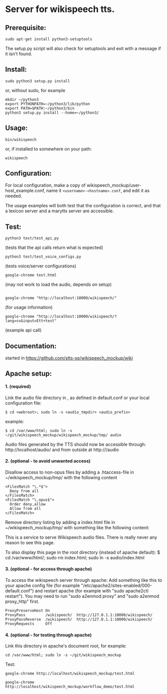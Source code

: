 # Server for wikispeech tts.

## Prerequisite:
```
sudo apt-get install python3-setuptools
```
The setup.py script will also check for setuptools and exit with a message if it isn't found. 

## Install:
```
sudo python3 setup.py install
```

or, without sudo, for example

```
mkdir ~/python3
export PYTHONPATH=~/python3/lib/python
export PATH=$PATH:~/python3/bin
python3 setup.py install --home=~/python3/
```


## Usage:
```
bin/wikispeech
```
or, if installed to somewhere on your path:
```
wikispeech
```



## Configuration:

For local configuration, make a copy of wikispeech_mockup/user-host_example.conf,
name it ```<username>-<hostname>.conf```, and edit it as needed.

The usage examples will both test that the configuration is correct, and that a lexicon server and a marytts server are accessible.

## Test:
```
python3 test/test_api.py
```
(tests that the api calls return what is expected)

```
python3 test/test_voice_configs.py
```
(tests voice/server configurations)


```
google-chrome test.html
```
(may not work to load the audio, depends on setup)

```

google-chrome "http://localhost:10000/wikispeech/"
```
(for usage information)

```
google-chrome "http://localhost:10000/wikispeech/?lang=sv&input=Ett+test"
```
(example api call)


## Documentation:

started in https://github.com/stts-se/wikispeech_mockup/wiki


## Apache setup:

#### 1. (required)
Link the audio file directory in <webroot>, as defined in default.conf or your local configuration file:
```
$ cd <webroot>; sudo ln -s <audio_tmpdir> <audio_prefix>
```

example:
```
$ cd /var/www/html; sudo ln -s ~/git/wikispeech_mockup/wikispeech_mockup/tmp/ audio
```

Audio files generated by the TTS should now be accessible through: http://localhost/audio/ and from outside at http://<HOSTNAME>/audio



#### 2. (optional - to avoid unwanted access)

Disallow access to non-opus files by adding a .htaccess-file in ~/wikispeech_mockup/tmp/ with the following content

```
<FilesMatch "\.*$">
  Deny from all
</FilesMatch>
<FilesMatch "\.opus$">
  Order deny,allow
  Allow from all
</FilesMatch>
```

Remove directory listing by adding a index.html file in ~/wikispeech_mockup/tmp/ with something like the following content:

This is a service to serve Wikispeech audio files. There is really never any reason to see this page.

To also display this page in the root directory (instead of apache default): $ cd /var/www/html/; sudo rm index.html; sudo ln -s audio/index.html

#### 3. (optional - for access through apache)


To access the wikispeech server through apache:
Add something like this to your apache config file (for example "/etc/apache2/sites-enabled/000-default.conf") and restart
apache (for example with "sudo apache2ctl restart"). You may need to run "sudo a2enmod proxy" and  "sudo a2enmod proxy_http" first.

```
ProxyPreserveHost On
ProxyPass         /wikispeech/  http://127.0.1.1:10000/wikispeech/
ProxyPassReverse  /wikispeech/  http://127.0.1.1:10000/wikispeech/
ProxyRequests     Off
```

#### 4. (optional - for testing through apache)

Link this directory in apache's document root, for example: 
```
cd /var/www/html; sudo ln -s ~/git/wikispeech_mockup
```

Test:
```
google-chrome http://localhost/wikispeech_mockup/test.html
```
```
google-chrome http://localhost/wikispeech_mockup/workflow_demo/test.html
```

